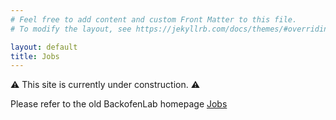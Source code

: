 ```yaml
---
# Feel free to add content and custom Front Matter to this file.
# To modify the layout, see https://jekyllrb.com/docs/themes/#overriding-theme-defaults

layout: default
title: Jobs
---
```


<div class="warning-message">
  ⚠️ This site is currently under construction. ⚠️
</div>

Please refer to the old BackofenLab homepage <a href="http://www.bioinf.uni-freiburg.de/jobs.html?en">Jobs</a>